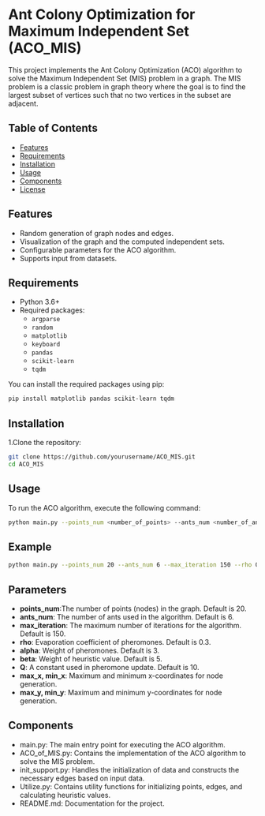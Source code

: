 # Ant Colony Optimization for Maximum Independent Set (ACO_MIS)

This project implements the Ant Colony Optimization (ACO) algorithm to solve the Maximum Independent Set (MIS) problem in a graph. The MIS problem is a classic problem in graph theory where the goal is to find the largest subset of vertices such that no two vertices in the subset are adjacent.

## Table of Contents

- [Features](#features)
- [Requirements](#requirements)
- [Installation](#installation)
- [Usage](#usage)
- [Components](#components)
- [License](#license)

## Features

- Random generation of graph nodes and edges.
- Visualization of the graph and the computed independent sets.
- Configurable parameters for the ACO algorithm.
- Supports input from datasets.

## Requirements

- Python 3.6+
- Required packages:
  - `argparse`
  - `random`
  - `matplotlib`
  - `keyboard`
  - `pandas`
  - `scikit-learn`
  - `tqdm`

You can install the required packages using pip:

```bash
pip install matplotlib pandas scikit-learn tqdm
```

## Installation
1.Clone the repository:

```bash
git clone https://github.com/yourusername/ACO_MIS.git
cd ACO_MIS
```

## Usage
To run the ACO algorithm, execute the following command:

```bash
python main.py --points_num <number_of_points> --ants_num <number_of_ants> --max_iteration <max_iterations> --rho <evaporation_coefficient> --alpha <pheromone_weight> --beta <heuristic_weight> --Q <constant> --max_x <max_x_coordinate> --min_x <min_x_coordinate> --max_y <max_y_coordinate> --min_y <min_y_coordinate>
```

## Example
```bash
python main.py --points_num 20 --ants_num 6 --max_iteration 150 --rho 0.3 --alpha 3 --beta 5 --Q 10 --max_x 300 --min_x 0 --max_y 300 --min_y 0
```

## Parameters

- **points_num**:The number of points (nodes) in the graph. Default is 20.
- **ants_num**: The number of ants used in the algorithm. Default is 6.
- **max_iteration**: The maximum number of iterations for the algorithm. Default is 150.
- **rho**: Evaporation coefficient of pheromones. Default is 0.3.
- **alpha**: Weight of pheromones. Default is 3.
- **beta**: Weight of heuristic value. Default is 5.
- **Q**: A constant used in pheromone update. Default is 10.
- **max_x, min_x**: Maximum and minimum x-coordinates for node generation.
- **max_y, min_y**: Maximum and minimum y-coordinates for node generation.

## Components
- main.py: The main entry point for executing the ACO algorithm.
- ACO_of_MIS.py: Contains the implementation of the ACO algorithm to solve the MIS problem.
- init_support.py: Handles the initialization of data and constructs the necessary edges based on input data.
- Utilize.py: Contains utility functions for initializing points, edges, and calculating heuristic values.
- README.md: Documentation for the project.










